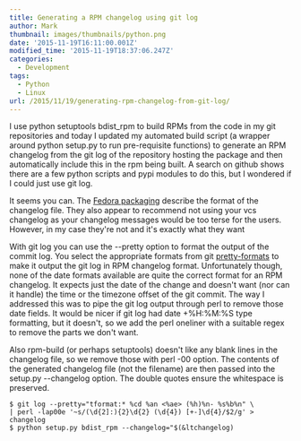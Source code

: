 ```yaml
---
title: Generating a RPM changelog using git log
author: Mark
thumbnail: images/thumbnails/python.png
date: '2015-11-19T16:11:00.001Z'
modified_time: '2015-11-19T18:37:06.247Z'
categories:
  - Development
tags:
  - Python
  - Linux
url: /2015/11/19/generating-rpm-changelog-from-git-log/
---
```


I use python setuptools bdist_rpm to build RPMs from the code in my git repositories and today I updated my automated build script (a wrapper around python setup.py to run pre-requisite functions) to generate an RPM changelog from the git log of the repository hosting the package and then automatically include this in the rpm being built. A search on github shows there are a few python scripts and pypi modules to do this, but I wondered if I could just use git log.

It seems you can. The [Fedora packaging](http://fedoraproject.org/wiki/Packaging:Guidelines#Changelogs) describe the format of the changelog file. They also appear to recommend not using your vcs changelog as your changelog messages would be too terse for the users. However, in my case they're not and it's exactly what they want
 
With git log you can use the --pretty option to format the output of the commit log. You select the appropriate formats from git [pretty-formats](http://git-scm.com/docs/pretty-formats) to make it output the git log in RPM changelog format. Unfortunately though, none of the date formats available are quite the correct format for an RPM changelog. It expects just the date of the change and doesn't want (nor can it handle) the time or the timezone offset of the git commit. The way I addressed this was to pipe the git log output through perl to remove those date fields. It would be nicer if git log had date +%H:%M:%S type formatting, but it doesn't, so we add the perl oneliner with a suitable regex to remove the parts we don't want.
 
Also rpm-build (or perhaps setuptools) doesn't like any blank lines in the changelog file, so we remove those with perl -00 option. The contents of the generated changelog file (not the filename) are then passed into the setup.py --changelog option. The double quotes ensure the whitespace is preserved. 
 
``` shell
$ git log --pretty="tformat:* %cd %an <%ae> (%h)%n- %s%b%n" \
| perl -lap00e '~s/(\d{2]:){2}\d{2} (\d{4}) [+-]\d{4}/$2/g' > changelog
$ python setup.py bdist_rpm --changelog="$(&ltchangelog)
```
